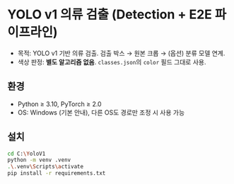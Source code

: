 # YOLO v1 의류 검출 (Detection + E2E 파이프라인)

- 목적: YOLO v1 기반 의류 검출. 검출 박스 → 원본 크롭 → (옵션) 분류 모델 연계.
- 색상 판정: **별도 알고리즘 없음**. `classes.json`의 `color` 필드 그대로 사용.

## 환경

- Python ≥ 3.10, PyTorch ≥ 2.0
- OS: Windows (기본 안내), 다른 OS도 경로만 조정 시 사용 가능

## 설치

```bash
cd C:\YoloV1
python -m venv .venv
.\.venv\Scripts\activate
pip install -r requirements.txt
```
